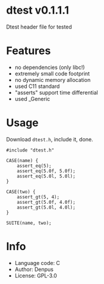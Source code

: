 dtest v0.1.1.1
====================================
Dtest header file for tested

# Features

* no dependencies (only libc!)
* extremely small code footprint
* no dynamic memory allocation
* used C11 standard
* "asserts" support time differential
* used _Generic

# Usage

Download `dtest.h`, include it, done.

```
#include "dtest.h"

CASE(name) {
    assert_eq(5);
    assert_eq(5.0f, 5.0f);
    assert_eq(5.0l, 5.0l);
}

CASE(two) {
    assert_gt(5, 4);
    assert_gt(5.0f, 4.0f);
    assert_gt(5.0l, 4.0l);
}

SUITE(name, two);
```

# Info

* Language code: C
* Author: Denpus
* License: GPL-3.0
